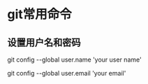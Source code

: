 #  git常用命令

##  设置用户名和密码

git config --global user.name 'your user name'

git config --global user.email 'your email'

